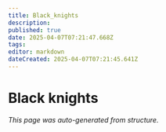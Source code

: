 ```yaml
---
title: Black_knights
description: 
published: true
date: 2025-04-07T07:21:47.668Z
tags: 
editor: markdown
dateCreated: 2025-04-07T07:21:45.641Z
---
```


# Black knights

*This page was auto-generated from structure.*